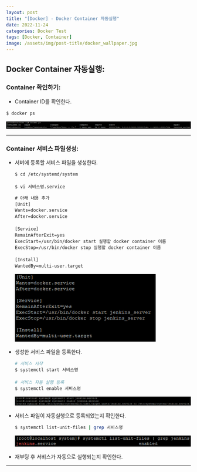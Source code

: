 ```yaml
---
layout: post
title: "[Docker] - Docker Container 자동실행"
date: 2022-11-24
categories: Docker Test
tags: [Docker, Container]
image: /assets/img/post-title/docker_wallpaper.jpg
---
```


## Docker Container 자동실행:
### Container 확인하기:
- Container ID를 확인한다.
```bash
$ docker ps
```
[![텍스트](/assets/img/post/docker/docker%20container%20%EB%AA%A9%EB%A1%9D%20%ED%99%95%EC%9D%B8.PNG)](/assets/img/post/docker/docker%20container%20%EB%AA%A9%EB%A1%9D%20%ED%99%95%EC%9D%B8.PNG)

* * *

### Container 서비스 파일생성:
- 서버에 등록할 서비스 파일을 생성한다.
  ```bash
  $ cd /etc/systemd/system

  $ vi 서비스명.service
  ```
  ```html
  # 아래 내용 추가
  [Unit]
  Wants=docker.service
  After=docker.service
 
  [Service]
  RemainAfterExit=yes
  ExecStart=/usr/bin/docker start 실행할 docker container 이름
  ExecStop=/usr/bin/docker stop 실행할 docker container 이름
 
  [Install]
  WantedBy=multi-user.target
  ```
  [![텍스트](/assets/img/post/docker/docker%20container%20%EC%84%9C%EB%B9%84%EC%8A%A4%20%ED%8C%8C%EC%9D%BC%20%EB%82%B4%EC%9A%A9.PNG)](/assets/img/post/docker/docker%20container%20%EC%84%9C%EB%B9%84%EC%8A%A4%20%ED%8C%8C%EC%9D%BC%20%EB%82%B4%EC%9A%A9.PNG)


- 생성한 서비스 파일을 등록한다.
  ```bash
  # 서비스 시작
  $ systemctl start 서비스명

  # 서비스 자동 실행 등록
  $ systemctl enable 서비스명
  ```
  [![텍스트](/assets/img/post/docker/docker%20container%20%EC%9E%90%EB%8F%99%EC%8B%A4%ED%96%89%20%EB%93%B1%EB%A1%9D.PNG)](/assets/img/post/docker/docker%20container%20%EC%9E%90%EB%8F%99%EC%8B%A4%ED%96%89%20%EB%93%B1%EB%A1%9D.PNG)

- 서비스 파일이 자동실행으로 등록되었는지 확인한다.
  ```bash
  $ systemctl list-unit-files | grep 서비스명
  ```
  [![텍스트](/assets/img/post/docker/docker%20container%20%EC%9E%90%EB%8F%99%EC%8B%A4%ED%96%89%20%ED%99%95%EC%9D%B8.PNG)](/assets/img/post/docker/docker%20container%20%EC%9E%90%EB%8F%99%EC%8B%A4%ED%96%89%20%ED%99%95%EC%9D%B8.PNG)

- 재부팅 후 서비스가 자동으로 실행되는지 확인한다.

* * *